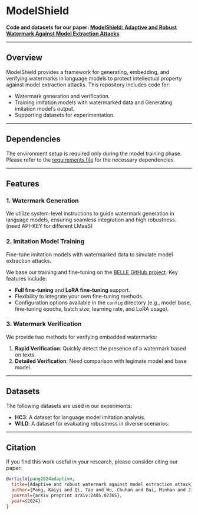 # ModelShield

**Code and datasets for our paper: [ModelShield: Adaptive and Robust Watermark Against Model Extraction Attacks](https://arxiv.org/abs/2405.02365)**

---

## Overview

ModelShield provides a framework for generating, embedding, and verifying watermarks in language models to protect intellectual property against model extraction attacks. This repository includes code for:
- Watermark generation and verification.
- Training imitation models with watermarked data and Generating imitation model’s output.
- Supporting datasets for experimentation.

---

## Dependencies

The environment setup is required only during the model training phase. Please refer to the [requirements file](https://github.com/amaoku/ModelShield/blob/master/Imitation_Model_training/train/requirements.txt) for the necessary dependencies.

---

## Features

### 1. **Watermark Generation**
We utilize system-level instructions to guide watermark generation in language models, ensuring seamless integration and high robustness. (need API-KEY for different LMaaS)

### 2. **Imitation Model Training**
Fine-tune imitation models with watermarked data to simulate model extraction attacks. 

We base our training and fine-tuning on the [BELLE GitHub project](https://github.com/LianjiaTech/BELLE). Key features include:
- **Full fine-tuning** and **LoRA fine-tuning** support.
- Flexibility to integrate your own fine-tuning methods.
- Configuration options available in the `config` directory (e.g., model base, fine-tuning epochs, batch size, learning rate, and LoRA usage).

### 3. **Watermark Verification**
We provide two methods for verifying embedded watermarks:
1. **Rapid Verification**: Quickly detect the presence of a watermark based on texts.
2. **Detailed Verification**: Need comparison with legimate model and base model.
   
---

## Datasets

The following datasets are used in our experiments:
- **HC3**: A dataset for language model imitation analysis.
- **WILD**: A dataset for evaluating robustness in diverse scenarios.

---

## Citation

If you find this work useful in your research, please consider citing our paper:

```bibtex
@article{pang2024adaptive,
  title={Adaptive and robust watermark against model extraction attack},
  author={Pang, Kaiyi and Qi, Tao and Wu, Chuhan and Bai, Minhao and Jiang, Minghu and Huang, Yongfeng},
  journal={arXiv preprint arXiv:2405.02365},
  year={2024}
}
